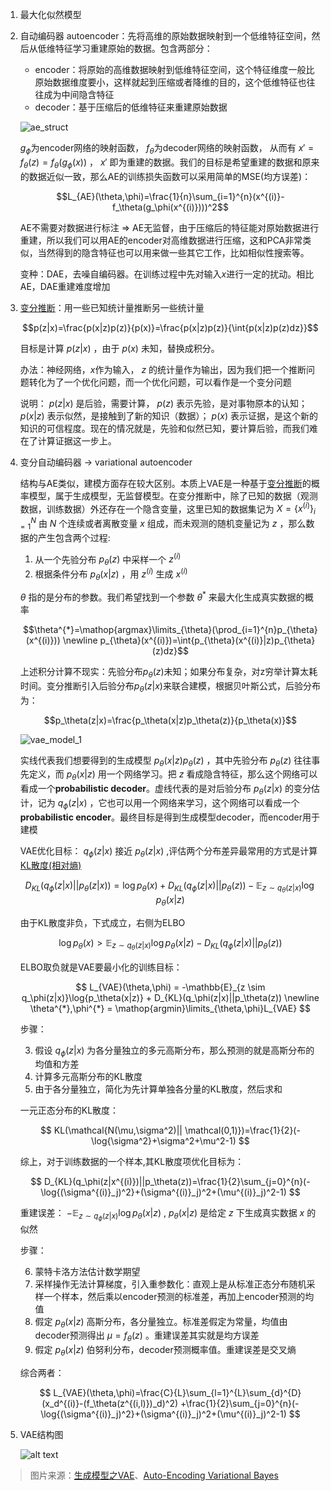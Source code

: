 1. 最大化似然模型
2. 自动编码器 autoencoder：先将高维的原始数据映射到一个低维特征空间，然后从低维特征学习重建原始的数据。包含两部分：

    - encoder：将原始的高维数据映射到低维特征空间，这个特征维度一般比原始数据维度要小，这样就起到压缩或者降维的目的，这个低维特征也往往成为中间隐含特征
    - decoder：基于压缩后的低维特征来重建原始数据

    ![ae_struct](https://cdn.jsdelivr.net/gh/keshuigu/images@main/imgs/ae_strcut.png)

    $g_\phi$为encoder网络的映射函数， $f_\theta$为decoder网络的映射函数， 从而有 $x'=f_\theta(z)=f_\theta(g_\phi(x))$ ， $x'$ 即为重建的数据。我们的目标是希望重建的数据和原来的数据近似一致，那么AE的训练损失函数可以采用简单的MSE(均方误差)：

    $$L_{AE}(\theta,\phi)=\frac{1}{n}\sum_{i=1}^{n}(x^{(i)}-f_\theta(g_\phi(x^{(i)})))^2$$

    AE不需要对数据进行标注 => AE无监督，由于压缩后的特征能对原始数据进行重建，所以我们可以用AE的encoder对高维数据进行压缩，这和PCA非常类似，当然得到的隐含特征也可以用来做一些其它工作，比如相似性搜索等。

    变种：DAE，去噪自编码器。在训练过程中先对输入$x$进行一定的扰动。相比AE，DAE重建难度增加
3. [变分推断](https://zhuanlan.zhihu.com/p/118377754)：用一些已知统计量推断另一些统计量

    $$p(z|x)=\frac{p(x|z)p(z)}{p(x)}=\frac{p(x|z)p(z)}{\int{p(x|z)p(z)dz}}$$

    目标是计算 $p(z|x)$ ，由于 $p(x)$ 未知，替换成积分。

    办法：神经网络，$x$作为输入， $z$ 的统计量作为输出，因为我们把一个推断问题转化为了一个优化问题，而一个优化问题，可以看作是一个变分问题

    说明： $p(z|x)$ 是后验，需要计算， $p(z)$ 表示先验，是对事物原本的认知； $p(x|z)$ 表示似然，是接触到了新的知识（数据）； $p(x)$ 表示证据，是这个新的知识的可信程度。现在的情况就是，先验和似然已知，要计算后验，而我们难在了计算证据这一步上。

4. 变分自动编码器 -> variational autoencoder

    结构与AE类似，建模方面存在较大区别。本质上VAE是一种基于[变分推断](https://zhuanlan.zhihu.com/p/118377754)的概率模型，属于生成模型，无监督模型。在变分推断中，除了已知的数据（观测数据，训练数据）外还存在一个隐含变量，这里已知的数据集记为 $X=\{x^{(i)}\}_{i=1}^{N}$ 由 $N$ 个连续或者离散变量 $x$ 组成，而未观测的随机变量记为 $z$ ，那么数据的产生包含两个过程:

    1. 从一个先验分布 $p_\theta(z)$ 中采样一个 $z^{(i)}$
    2. 根据条件分布 $p_\theta(x|z)$ ，用 $z^{(i)}$ 生成 $x^{(i)}$

    $\theta$ 指的是分布的参数。我们希望找到一个参数
     $\theta^{*}$ 来最大化生成真实数据的概率

    $$\theta^{*}=\mathop{argmax}\limits_{\theta}(\prod_{i=1}^{n}p_{\theta}(x^{(i)})) \newline p_{\theta}(x^{(i)})=\int{p_{\theta}(x^{(i)}|z)p_{\theta}(z)dz}$$

    上述积分计算不现实：先验分布$p_{\theta}(z)$未知；如果分布复杂，对z穷举计算太耗时间。变分推断引入后验分布$p_\theta(z|x)$来联合建模，根据贝叶斯公式，后验分布为：

    $$p_\theta(z|x)=\frac{p_\theta(x|z)p_\theta(z)}{p_\theta(x)}$$

    ![vae_model_1](https://cdn.jsdelivr.net/gh/keshuigu/images@main/imgs/vae_model_1.png)

    实线代表我们想要得到的生成模型 $p_{\theta}(x|z)p_{\theta}(z)$ ，其中先验分布 $p_{\theta}(z)$ 往往事先定义，而 $p_{\theta}(x|z)$ 用一个网络学习。把 $z$ 看成隐含特征，那么这个网络可以看成一个**probabilistic decoder**。虚线代表的是对后验分布 $p_{\theta}(z|x)$ 的变分估计，记为 $q_{\phi}(z|x)$ ，它也可以用一个网络来学习，这个网络可以看成一个**probabilistic encoder**。最终目标是得到生成模型decoder，而encoder用于建模

    VAE优化目标： $q_\phi(z|x)$ 接近 $p_\theta(z|x)$ ,评估两个分布差异最常用的方式是计算[KL散度(相对熵)](https://zh.wikipedia.org/wiki/%E7%9B%B8%E5%AF%B9%E7%86%B5)

    $$ D_{KL}(q_\phi(z|x)||p_\theta(z|x))=\log{p_\theta(x)+D_{KL}(q_\phi(z|x)||p_\theta(z))}-\mathbb{E}_{z \sim q_\theta(z|x)}\log{p_\theta(x|z)} $$

    由于KL散度非负，下式成立，右侧为ELBO

    $$ \log{p_\theta(x)} > \mathbb{E}_{z \sim q_\theta(z|x)}\log{p_\theta(x|z)}- D_{KL}(q_\phi(z|x)||p_\theta(z)) $$

    ELBO取负就是VAE要最小化的训练目标：

    $$ L_{VAE}(\theta,\phi) = -\mathbb{E}_{z \sim q_\phi(z|x)}\log{p_\theta(x|z)} + D_{KL}(q_\phi(z|x)||p_\theta(z)) \newline \theta^{*},\phi^{*} = \mathop{argmin}\limits_{\theta,\phi}L_{VAE} $$

    步骤：

    3. 假设 $q_\phi(z|x)$ 为各分量独立的多元高斯分布，那么预测的就是高斯分布的均值和方差
    4. 计算多元高斯分布的KL散度
    5. 由于各分量独立，简化为先计算单独各分量的KL散度，然后求和

    一元正态分布的KL散度：

    $$ KL(\mathcal{N(\mu,\sigma^2)|| \mathcal(0,1)})=\frac{1}{2}(-\log{\sigma^2}+\sigma^2+\mu^2-1) $$

    综上，对于训练数据的一个样本,其KL散度项优化目标为：

    $$  D_{KL}(q_\phi(z|x^{(i)})||p_\theta(z))=\frac{1}{2}\sum_{j=0}^{n}(-\log{(\sigma^{(i)}_j)^2}+(\sigma^{(i)}_j)^2+(\mu^{(i)}_j)^2-1) $$

    重建误差： $-\mathbb{E}_{z \sim q_{\phi}(z|x)} \log{p_{\theta}(x|z)}$ , $p_{\theta}(x|z)$ 是给定 $z$ 下生成真实数据 $x$ 的似然

    步骤：

    6. 蒙特卡洛方法估计数学期望
    7. 采样操作无法计算梯度，引入重参数化：直观上是从标准正态分布随机采样一个样本，然后乘以encoder预测的标准差，再加上encoder预测的均值
    8. 假定 $p_\theta(x|z)$ 高斯分布，各分量独立。标准差假定为常量，均值由decoder预测得出 $\mu=f_\theta(z)$ 。重建误差其实就是均方误差
    9. 假定 $p_\theta(x|z)$ 伯努利分布，decoder预测概率值。重建误差是交叉熵

    综合两者：

    $$  L_{VAE}(\theta,\phi)=\frac{C}{L}\sum_{l=1}^{L}\sum_{d}^{D}(x_d^{(i)}-(f_\theta(z^{(i,l)})_d)^2) +\frac{1}{2}\sum_{j=0}^{n}(-\log{(\sigma^{(i)}_j)^2}+(\sigma^{(i)}_j)^2+(\mu^{(i)}_j)^2-1) $$

5. VAE结构图

    ![alt text](https://cdn.jsdelivr.net/gh/keshuigu/images@main/imgs/vae_struct.png)


> 图片来源：[生成模型之VAE](https://zhuanlan.zhihu.com/p/452743042)、[Auto-Encoding Variational Bayes](https://arxiv.org/abs/1312.6114)
